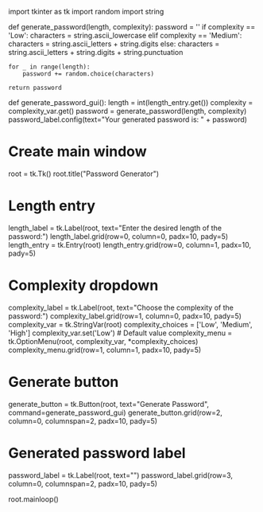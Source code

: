 import tkinter as tk
import random
import string

def generate_password(length, complexity):
    password = ''
    if complexity == 'Low':
        characters = string.ascii_lowercase
    elif complexity == 'Medium':
        characters = string.ascii_letters + string.digits
    else:
        characters = string.ascii_letters + string.digits + string.punctuation

    for _ in range(length):
        password += random.choice(characters)

    return password

def generate_password_gui():
    length = int(length_entry.get())
    complexity = complexity_var.get()
    password = generate_password(length, complexity)
    password_label.config(text="Your generated password is: " + password)

# Create main window
root = tk.Tk()
root.title("Password Generator")

# Length entry
length_label = tk.Label(root, text="Enter the desired length of the password:")
length_label.grid(row=0, column=0, padx=10, pady=5)
length_entry = tk.Entry(root)
length_entry.grid(row=0, column=1, padx=10, pady=5)

# Complexity dropdown
complexity_label = tk.Label(root, text="Choose the complexity of the password:")
complexity_label.grid(row=1, column=0, padx=10, pady=5)
complexity_var = tk.StringVar(root)
complexity_choices = ['Low', 'Medium', 'High']
complexity_var.set('Low')  # Default value
complexity_menu = tk.OptionMenu(root, complexity_var, *complexity_choices)
complexity_menu.grid(row=1, column=1, padx=10, pady=5)

# Generate button
generate_button = tk.Button(root, text="Generate Password", command=generate_password_gui)
generate_button.grid(row=2, column=0, columnspan=2, padx=10, pady=5)

# Generated password label
password_label = tk.Label(root, text="")
password_label.grid(row=3, column=0, columnspan=2, padx=10, pady=5)

root.mainloop()
